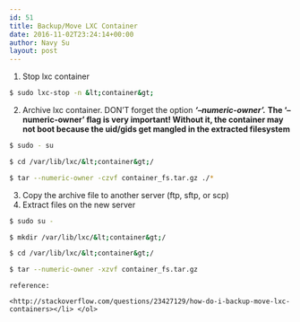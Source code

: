 ```yaml
---
id: 51
title: Backup/Move LXC Container
date: 2016-11-02T23:24:14+00:00
author: Navy Su
layout: post
---
```

  1. Stop lxc container
    
```bash
$ sudo lxc-stop -n &lt;container&gt;
```

  2. Archive lxc container. DON&#8217;T forget the option **_&#8216;&#8211;numeric-owner&#8217;._** **The &#8216;&#8211;numeric-owner&#8217; flag is very important! Without it, the container may not boot because the uid/gids get mangled in the extracted filesystem**
  
     
    
```bash
$ sudo - su

$ cd /var/lib/lxc/&lt;container&gt;/

$ tar --numeric-owner -czvf container_fs.tar.gz ./*
```

  3. Copy the archive file to another server (ftp, sftp, or scp)
  4. Extract files on the new server
    
```bash
$ sudo su -

$ mkdir /var/lib/lxc/&lt;container&gt;/

$ cd /var/lib/lxc/&lt;container&gt;/

$ tar --numeric-owner -xzvf container_fs.tar.gz 
```
    
    reference:
    
    <http://stackoverflow.com/questions/23427129/how-do-i-backup-move-lxc-containers></li> </ol>